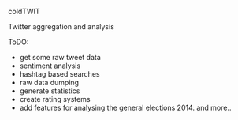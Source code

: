 coldTWIT 

Twitter aggregation and analysis

ToDO:
* get some raw tweet data
* sentiment analysis
* hashtag based searches
* raw data dumping
* generate statistics
* create rating systems
* add features for analysing the general elections 2014.
and more..
